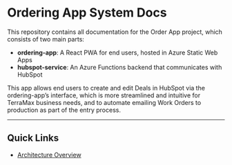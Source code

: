 # Ordering App System Docs


<!-- To regenerate the Markdown version of this file, enter in the terminal:
    quarto render index.qmd 
-->

This repository contains all documentation for the Order App project,
which consists of two main parts:

- **ordering-app**: A React PWA for end users, hosted in Azure Static
  Web Apps
- **hubspot-service**: An Azure Functions backend that communicates with
  HubSpot

This app allows end users to create and edit Deals in HubSpot via the
ordering-app’s interface, which is more streamlined and intuitive for
TerraMax business needs, and to automate emailing Work Orders to
production as part of the entry process.

------------------------------------------------------------------------

## Quick Links

- [Architecture Overview](docs/overview/architecture.md)
